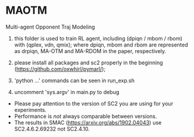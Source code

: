 # MAOTM
Multi-agent Opponent Traj Modeling
1. this folder is used to train RL agent, including (dpiqn / mbom / rbom) with (qplex, vdn, qmix);
where dpiqn, mbom and rbom are represented as drpiqn, MA-OTM and MA-RDOM in the paper, respectively.

2. please install all packages and sc2 properly in the beginning (https://github.com/oxwhirl/pymarl/);

3. 'python ...' commands can be seen in run_exp.sh

4. uncomment 'sys.argv' in main.py to debug

- Please pay attention to the version of SC2 you are using for your experiments. 
- Performance is *not* always comparable between versions. 
- The results in SMAC (https://arxiv.org/abs/1902.04043) use SC2.4.6.2.69232 not SC2.4.10.
